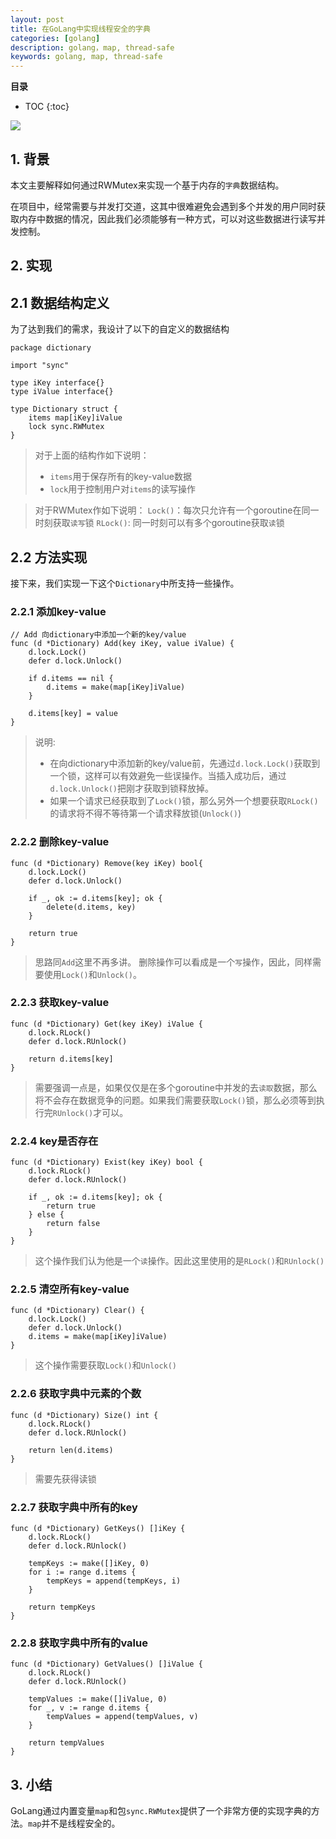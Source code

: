 ```yaml
---
layout: post 
title: 在GoLang中实现线程安全的字典
categories: [golang]
description: golang，map, thread-safe
keywords: golang, map, thread-safe
---
```



**目录**

* TOC
{:toc}


![](https://gitee.com/double12gzh/wiki-pictures/raw/master/Go-How-to-Reduce-Lock-Contention-with-the-Atomic-Package/%E5%9B%BE0.png)

## 1. 背景
本文主要解释如何通过RWMutex来实现一个基于内存的`字典`数据结构。

在项目中，经常需要与并发打交道，这其中很难避免会遇到多个并发的用户同时获取内存中数据的情况，因此我们必须能够有一种方式，可以对这些数据进行读写并发控制。

## 2. 实现
## 2.1 数据结构定义
为了达到我们的需求，我设计了以下的自定义的数据结构
```golang
package dictionary

import "sync"

type iKey interface{}
type iValue interface{}

type Dictionary struct {
    items map[iKey]iValue
    lock sync.RWMutex
}
```

> 对于上面的结构作如下说明：
> - `items`用于保存所有的key-value数据
> - `lock`用于控制用户对`items`的读写操作

> 对于RWMutex作如下说明：
> `Lock()`：每次只允许有一个goroutine在同一时刻获取`读写`锁
> `RLock()`: 同一时刻可以有多个goroutine获取`读`锁

## 2.2 方法实现
接下来，我们实现一下这个`Dictionary`中所支持一些操作。

### 2.2.1 添加key-value
```golang
// Add 向dictionary中添加一个新的key/value
func (d *Dictionary) Add(key iKey, value iValue) {
	d.lock.Lock()
	defer d.lock.Unlock()
	
	if d.items == nil {
		d.items = make(map[iKey]iValue)
	}
	
	d.items[key] = value
}
```
> 说明: 
> 
> - 在向dictionary中添加新的key/value前，先通过`d.lock.Lock()`获取到一个锁，这样可以有效避免一些误操作。当插入成功后，通过`d.lock.Unlock()`把刚才获取到锁释放掉。
> - 如果一个请求已经获取到了`Lock()`锁，那么另外一个想要获取`RLock()`的请求将不得不等待第一个请求释放锁(`Unlock()`)

### 2.2.2 删除key-value
```golang
func (d *Dictionary) Remove(key iKey) bool{
	d.lock.Lock()
	defer d.lock.Unlock()
	
	if _, ok := d.items[key]; ok {
		delete(d.items, key)
	}
	
	return true
}
```
> 思路同`Add`这里不再多讲。
> 删除操作可以看成是一个`写`操作，因此，同样需要使用`Lock()`和`Unlock()`。

### 2.2.3 获取key-value
```golang
func (d *Dictionary) Get(key iKey) iValue {
	d.lock.RLock()
	defer d.lock.RUnlock()
	
	return d.items[key]
}
```

> 需要强调一点是，如果仅仅是在多个goroutine中并发的去`读取`数据，那么将不会存在数据竞争的问题。如果我们需要获取`Lock()`锁，那么必须等到执行完`RUnlock()`才可以。

### 2.2.4 key是否存在
```golang
func (d *Dictionary) Exist(key iKey) bool {
	d.lock.RLock()
	defer d.lock.RUnlock()
	
	if _, ok := d.items[key]; ok {
		return true
	} else {
		return false
	}
}
```
> 这个操作我们认为他是一个`读`操作。因此这里使用的是`RLock()`和`RUnlock()`

### 2.2.5 清空所有key-value
```golang
func (d *Dictionary) Clear() {
	d.lock.Lock()
	defer d.lock.Unlock()
	d.items = make(map[iKey]iValue)
}
```
> 这个操作需要获取`Lock()`和`Unlock()`

### 2.2.6 获取字典中元素的个数
```golang
func (d *Dictionary) Size() int {
	d.lock.RLock()
	defer d.lock.RUnlock()
	
	return len(d.items)
}
```

> 需要先获得读锁

### 2.2.7 获取字典中所有的key
```golang
func (d *Dictionary) GetKeys() []iKey {
	d.lock.RLock()
	defer d.lock.RUnlock()
	
	tempKeys := make([]iKey, 0)
	for i := range d.items {
		tempKeys = append(tempKeys, i)
	}
	
	return tempKeys
}
```

### 2.2.8 获取字典中所有的value
```golang
func (d *Dictionary) GetValues() []iValue {
	d.lock.RLock()
	defer d.lock.RUnlock()
	
	tempValues := make([]iValue, 0)
	for _, v := range d.items {
		tempValues = append(tempValues, v)
	}
	
	return tempValues
}
```

## 3. 小结
GoLang通过内置变量`map`和包`sync.RWMutex`提供了一个非常方便的实现字典的方法。`map`并不是线程安全的。
